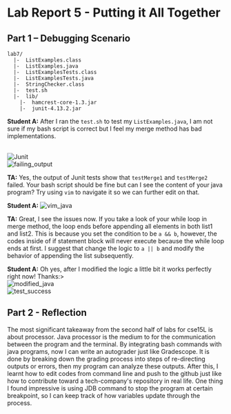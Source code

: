 # Lab Report 5 - Putting it All Together

## Part 1 – Debugging Scenario
```
lab7/
  |-  ListExamples.class
  |-  ListExamples.java
  |-  ListExamplesTests.class
  |-  ListExamplesTests.java
  |-  StringChecker.class
  |-  test.sh
  |-  lib/
  	|-  hamcrest-core-1.3.jar
  	|-  junit-4.13.2.jar
```     
**Student A:** After I ran the ```test.sh``` to test my ```ListExamples.java```, I am not sure if my bash script is correct but I feel my merge method has bad implementations.

<br>![Junit](https://igiotto12.github.io/cse15l-lab-reports/screenshots/lab5-p1.png)
<br>![failing_output](https://igiotto12.github.io/cse15l-lab-reports/screenshots/lab5-p2.png)

**TA:** Yes, the output of Junit tests show that ```testMerge1``` and ```testMerge2``` failed. Your bash script should be fine but can I see the content of your java program? Try using ```vim``` to navigate it so we can further edit on that. 
     
**Student A:** ![vim_java](https://igiotto12.github.io/cse15l-lab-reports/screenshots/lab5-p3.png)

**TA:** Great, I see the issues now. If you take a look of your while loop in merge method, the loop ends before appending all elements in both list1 and list2. This is because you set the condition to be ```a && b```, however, the codes inside of if statement block will never execute because the while loop ends at first. I suggest that change the logic to ```a || b``` and modify the behavior of appending the list subsequently. 

**Student A:** Oh yes, after I modified the logic a little bit it works perfectly right now! Thanks:>
<br>![modified_java](https://igiotto12.github.io/cse15l-lab-reports/screenshots/lab5-p4.png)
<br>![test_success](https://igiotto12.github.io/cse15l-lab-reports/screenshots/lab5-p5.png)

## Part 2 - Reflection
The most significant takeaway from the second half of labs for cse15L is about processor. Java processor is the medium to for the communication between the program and the terminal. By integrating bash commands with java programs, now I can write an autograder just like Gradescope. It is done by breaking down the grading process into steps of re-directing outputs or errors, then my program can analyze these outputs. After this, I learnt how to edit codes from command line and push to the github just like how to contribute toward a tech-company's repository in real life. One thing I found impressive is using JDB command to stop the program at certain breakpoint, so I can keep track of how variables update through the process.  
